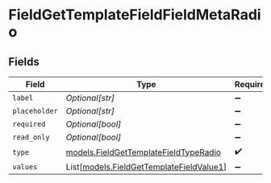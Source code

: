 # FieldGetTemplateFieldFieldMetaRadio


## Fields

| Field                                                                                | Type                                                                                 | Required                                                                             | Description                                                                          |
| ------------------------------------------------------------------------------------ | ------------------------------------------------------------------------------------ | ------------------------------------------------------------------------------------ | ------------------------------------------------------------------------------------ |
| `label`                                                                              | *Optional[str]*                                                                      | :heavy_minus_sign:                                                                   | N/A                                                                                  |
| `placeholder`                                                                        | *Optional[str]*                                                                      | :heavy_minus_sign:                                                                   | N/A                                                                                  |
| `required`                                                                           | *Optional[bool]*                                                                     | :heavy_minus_sign:                                                                   | N/A                                                                                  |
| `read_only`                                                                          | *Optional[bool]*                                                                     | :heavy_minus_sign:                                                                   | N/A                                                                                  |
| `type`                                                                               | [models.FieldGetTemplateFieldTypeRadio](../models/fieldgettemplatefieldtyperadio.md) | :heavy_check_mark:                                                                   | N/A                                                                                  |
| `values`                                                                             | List[[models.FieldGetTemplateFieldValue1](../models/fieldgettemplatefieldvalue1.md)] | :heavy_minus_sign:                                                                   | N/A                                                                                  |